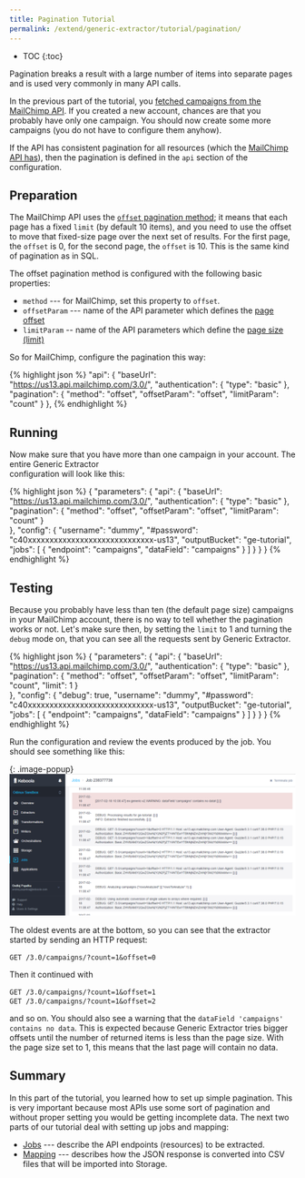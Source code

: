 ```yaml
---
title: Pagination Tutorial
permalink: /extend/generic-extractor/tutorial/pagination/
---
```


* TOC
{:toc}

Pagination breaks a result with a large number of items into separate pages and is used very commonly in 
many API calls. 

In the previous part of the tutorial, you [fetched campaigns from 
the MailChimp API](/extend/generic-extractor/tutorial/). If you created a new account, chances are that you probably have 
only one campaign. You should now create some more campaigns (you do not have to configure them anyhow).

If the API has consistent pagination for all resources (which the
[MailChimp API has](http://developer.mailchimp.com/documentation/mailchimp/guides/get-started-with-mailchimp-api-3/#pagination)),
then the pagination is defined in the `api` section of the configuration.

## Preparation
The MailChimp API uses the [`offset` pagination method](http://developer.mailchimp.com/documentation/mailchimp/guides/get-started-with-mailchimp-api-3/#pagination);
it means that each page has a fixed `limit` (by default 10 items), and you need to use the offset to move 
that fixed-size page over the next set of results. For the first page, the `offset` is 0, for the second 
page, the `offset` is 10. This is the same kind of pagination as in SQL.

The offset pagination method is configured with the following basic properties:

- `method` --- for MailChimp, set this property to `offset`.
- `offsetParam` --- name of the API parameter which defines the [page offset](http://developer.mailchimp.com/documentation/mailchimp/guides/get-started-with-mailchimp-api-3/#pagination)
- `limitParam` -- name of the API parameters which define the [page size (limit)](http://developer.mailchimp.com/documentation/mailchimp/guides/get-started-with-mailchimp-api-3/#pagination)

So for MailChimp, configure the pagination this way:

{% highlight json %}
"api": {
    "baseUrl": "https://us13.api.mailchimp.com/3.0/",
    "authentication": {
        "type": "basic"
    },
    "pagination": {
        "method": "offset",
        "offsetParam": "offset",
        "limitParam": "count"
    }
},
{% endhighlight %}

## Running
Now make sure that you have more than one campaign in your account. The entire Generic Extractor  
configuration will look like this:

{% highlight json %}
{
    "parameters": {
        "api": {
            "baseUrl": "https://us13.api.mailchimp.com/3.0/",
            "authentication": {
                "type": "basic"
            },
            "pagination": {
                "method": "offset",
                "offsetParam": "offset",
                "limitParam": "count"
            }            
        },
        "config": {
            "username": "dummy",
            "#password": "c40xxxxxxxxxxxxxxxxxxxxxxxxxxxxx-us13",
            "outputBucket": "ge-tutorial",
            "jobs": [
                {
                    "endpoint": "campaigns",
                    "dataField": "campaigns"
                }
            ]
        }
    }
}
{% endhighlight %}

## Testing
Because you probably have less than ten (the default page size) campaigns in your MailChimp account, 
there is no way to tell whether the pagination works or not. Let's make sure then, by setting the `limit` 
to 1 and turning the `debug` mode on, that you can see all the requests sent by Generic Extractor.

{% highlight json %}
{
    "parameters": {
        "api": {
            "baseUrl": "https://us13.api.mailchimp.com/3.0/",
            "authentication": {
                "type": "basic"
            },
            "pagination": {
                "method": "offset",
                "offsetParam": "offset",
                "limitParam": "count",
                "limit": 1
            }            
        },
        "config": {
            "debug": true,
            "username": "dummy",
            "#password": "c40xxxxxxxxxxxxxxxxxxxxxxxxxxxxx-us13",
            "outputBucket": "ge-tutorial",
            "jobs": [
                {
                    "endpoint": "campaigns",
                    "dataField": "campaigns"
                }
            ]
        }
    }
}
{% endhighlight %}

Run the configuration and review the events produced by the job. You should see something like this:

{: .image-popup}
![Screenshot - Debug Events](/extend/generic-extractor/tutorial/job-2.png)

The oldest events are at the bottom, so you can see that the extractor started by sending an HTTP request:

    GET /3.0/campaigns/?count=1&offset=0

Then it continued with 

    GET /3.0/campaigns/?count=1&offset=1
    GET /3.0/campaigns/?count=1&offset=2

and so on. You should also see a warning that the `dataField 'campaigns' contains no data`. 
This is expected because Generic Extractor tries bigger offsets until the number of returned items is 
less than the page size. With the page size set to 1, this means that the last page will contain no data.

## Summary
In this part of the tutorial, you learned how to set up simple pagination. This is very important
because most APIs use some sort of pagination and without proper setting you would be 
getting incomplete data. The next two parts of our tutorial deal with setting up jobs and mapping:

- [Jobs](/extend/generic-extractor/tutorial/jobs/) --- describe the API endpoints 
		(resources) to be extracted.
- [Mapping](/extend/generic-extractor/tutorial/mapping/) --- describes how the JSON 
		response is converted into CSV files that will be imported into Storage.
